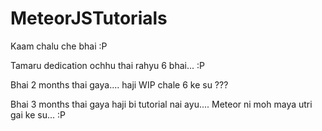 # MeteorJSTutorials


Kaam chalu che bhai :P

Tamaru dedication ochhu thai rahyu 6 bhai... :P

Bhai 2 months thai gaya.... haji WIP chale 6 ke su ???

Bhai 3 months thai gaya haji  bi tutorial nai ayu.... Meteor ni moh maya utri gai ke su... :P
